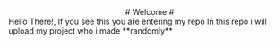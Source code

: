 <center># Welcome #</center>
Hello There!, If you see this you are entering my repo
In this repo i will upload my project who i made **randomly**

